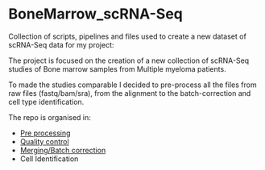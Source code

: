 # BoneMarrow_scRNA-Seq

Collection of scripts, pipelines and files used to create a new dataset of scRNA-Seq data for my project:

The project is focused on the creation of a new collection of scRNA-Seq studies of Bone marrow samples from Multiple myeloma patients.

To made the studies comparable I decided to pre-process all the files from raw files (fastq/bam/sra), from the alignment to the batch-correction and cell type identification.

The repo is organised in:
- [Pre processing](./Pre-process)
- [Quality control](./Quality-control)
- [Merging/Batch correction](./Merge_bath-correct)
- Cell Identification
